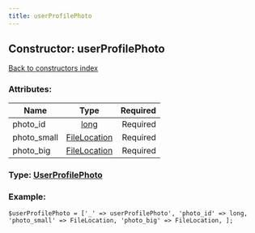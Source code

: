 ```yaml
---
title: userProfilePhoto
---
```

## Constructor: userProfilePhoto  
[Back to constructors index](index.md)



### Attributes:

| Name     |    Type       | Required |
|----------|:-------------:|---------:|
|photo\_id|[long](../types/long.md) | Required|
|photo\_small|[FileLocation](../types/FileLocation.md) | Required|
|photo\_big|[FileLocation](../types/FileLocation.md) | Required|



### Type: [UserProfilePhoto](../types/UserProfilePhoto.md)


### Example:

```
$userProfilePhoto = ['_' => userProfilePhoto', 'photo_id' => long, 'photo_small' => FileLocation, 'photo_big' => FileLocation, ];
```